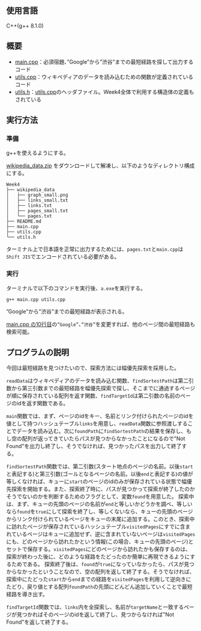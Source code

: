 ## 使用言語

C++(g++ 8.1.0)

## 概要

- [main.cpp](./main.cpp)：必須宿題、”Google”から”渋谷”までの最短経路を探して出力するコード
- [utils.cpp](./utils.cpp)：ウィキペディアのデータを読み込むための関数が定義されているコード
- [utils.h](./utils.h)：[utils.cpp](./utils.cpp)のヘッダファイル。Week4全体で利用する構造体の定義もされている

## 実行方法

### 準備

g++を使えるようにする。

[wikipedia_data.zip](https://drive.google.com/file/d/1zqtjSb-ZoR4rzVUWZrjNSES5GKJhYmmH/view?usp=sharing) をダウンロードして解凍し、以下のようなディレクトリ構成にする。

```
Week4
├── wikipedia_data
│   ├── graph_small.png
│   ├── links_small.txt
│   ├── links.txt
│   ├── pages_small.txt
│   └── pages.txt
├── README.md
├── main.cpp
├── utils.cpp
└── utils.h
```

ターミナル上で日本語を正常に出力するためには、`pages.txt`と`main.cpp`は`Shift JIS`でエンコードされている必要がある。

### 実行

ターミナルで以下のコマンドを実行後、`a.exe`を実行する。

```
g++ main.cpp utils.cpp
```

”Google”から”渋谷”までの最短経路が表示される。

[main.cpp の10行目](https://github.com/Rozelin-dc/STEP-Homework/blob/week4/Week4/main.cpp#L10)の`”Google”`、`”渋谷”`を変更すれば、他のページ間の最短経路も検索可能。

## プログラムの説明

今回は最短経路を見つけたいので、探索方法には幅優先探索を採用した。

`readData`はウィキペディアのデータを読み込む関数、`findSortestPath`は第二引数から第三引数までの最短経路を幅優先探索で探し、そこまでに通過するページが順に保存されている配列を返す関数、`findTargetId`は第二引数の名前のページのidを返す関数である。

`main`関数では、まず、ページのidをキー、名前とリンク付けられたページのidを値として持つハッシュテーブル`links`を用意し、`readData`関数に参照渡しすることでデータを読み込む。次に`foundPath`に`findSortestPath`の結果を保存し、もし空の配列が返ってきていたらパスが見つからなかったことになるので"Not Found"を出力し終了し、そうでなければ、見つかったパスを出力して終了する。

`findSortestPath`関数では、第二引数(スタート地点のページの名前。以後`start`と表記する)と第三引数(ゴールとなるページの名前。以後`end`と表記する)の値が等しくなければ、キューに`start`のページのidのみが保存されている状態で幅優先探索を開始する。また、探索終了時に、パスが見つかって探索が終了したのかそうでないのかを判断するためのフラグとして、変数`found`を用意した。
探索中は、まず、キューの先頭のページの名前が`end`と等しいかどうかを調べ、等しいなら`found`を`true`にして探索を終了し、等しくないなら、キューの先頭のページからリンク付けられているページをキューの末尾に追加する。このとき、探索中に訪れたページが保存されているハッシュテーブル`visitedPages`にすでに含まれているページはキューに追加せず、逆に含まれていないページは`visitedPages`にも、どのページから訪れたかという情報(この場合、キューの先頭のページ)とセットで保存する。`visitedPages`にどのページから訪れたかも保存するのは、探索が終わった後に、どのような経路をたどったのか簡単に再現できるようにするためである。
探索終了後は、`found`が`true`になっていなかったら、パスが見つからなかったということなので、空の配列を返して終了する。そうでなければ、探索中にたどった`start`から`end`までの経路を`visitedPages`を利用して逆向きにたどり、戻り値とする配列`foundPath`の先頭にどんどん追加していくことで最短経路を導き出す。

`findTargetId`関数では、`links`内を全探索し、名前が`targetName`と一致するページが見つかればそのページのidを返して終了し、見つからなければ"Not Found"を返して終了する。


